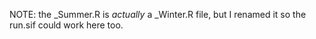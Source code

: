 NOTE: the _Summer.R is *actually* a _Winter.R file, but I renamed it so the run.sif could work here too.